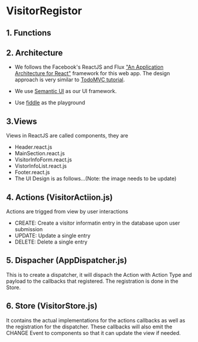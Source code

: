 # VisitorRegistor

## 1. Functions
## 2. Architecture
- We follows the Facebook's ReactJS and Flux ["An Application Architecture for React"](http://facebook.github.io/react/blog/2014/05/06/flux.html) framework for this web app. The design approach is very similar to [TodoMVC tutorial](http://facebook.github.io/flux/docs/todo-list.html).

- We use [Semantic UI](http://semantic-ui.com/) as our UI framework.

- Use [fiddle](http://jsfiddle.net/nirjhor/eyugtamp/) as the playground 

## 3.Views
Views in ReactJS are called components, they are
- Header.react.js
- MainSection.react.js
- VisitorInfoForm.react.js
- VistorInfoList.react.js
- Footer.react.js
- The UI Design is as follows...(Note: the image needs to be update)

## 4. Actions (VisitorActiion.js)
Actions are trigged from view by user interactions
- CREATE: Create a visitor informatin entry in the database upon user submission
- UPDATE: Update a single entry
- DELETE: Delete a single entry

## 5. Dispacher  (AppDispatcher.js)
This is to create a dispatcher, it will dispach the Action with Action Type and payload to the callbacks that registered. The registration is done in the Store.

## 6. Store (VisitorStore.js)
It contains the actual implementations for the actions callbacks as well as the registration for the dispatcher. These callbacks will also emit the CHANGE Event to components so that it can update the view if needed.


